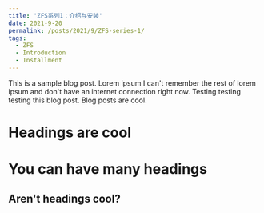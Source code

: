 ```yaml
---
title: 'ZFS系列1：介绍与安装'
date: 2021-9-20
permalink: /posts/2021/9/ZFS-series-1/
tags:
  - ZFS
  - Introduction
  - Installment
---
```


This is a sample blog post. Lorem ipsum I can't remember the rest of lorem ipsum and don't have an internet connection right now. Testing testing testing this blog post. Blog posts are cool.

Headings are cool
======

You can have many headings
======

Aren't headings cool?
------
